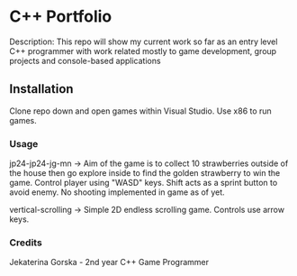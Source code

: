 # C++ Portfolio 
Description: This repo will show my current work so far as an entry level C++ 
programmer with work related mostly to game development, group projects and 
console-based applications
## Installation
Clone repo down and open games within Visual Studio. Use x86 to run games. 
### Usage
jp24-jp24-jg-mn -> Aim of the game is to collect 10 strawberries outside of the house then go explore inside to find the golden strawberry to win the game. Control player using "WASD" keys. Shift acts as a sprint button to avoid enemy. No shooting implemented in game as of yet.

vertical-scrolling -> Simple 2D endless scrolling game. Controls use arrow keys. 
### Credits
Jekaterina Gorska - 2nd year C++ Game Programmer
